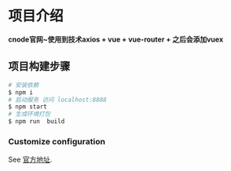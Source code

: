 # 项目介绍

**cnode官网~使用到技术axios + vue + vue-router + 之后会添加vuex**

## 项目构建步骤

``` bash
# 安装依赖
$ npm i
# 启动服务 访问 localhost:8888
$ npm start
# 生成环境打包
$ npm run  build
```

### Customize configuration
See [官方地址](https://cli.vuejs.org/config/).